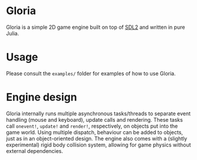 # Gloria
Gloria is a simple 2D game engine built on top of [SDL2](https://github.com/jonathanBieler/SimpleDirectMediaLayer.jl) and written in pure Julia.

# Usage

Please consult the `examples/` folder for examples of how to use Gloria.

# Engine design

Gloria internally runs multiple asynchronous tasks/threads to separate event handling (mouse and keyboard), update calls and rendering.  These tasks call `onevent!`, `update!` and `render!`, respectively, on objects put into the game world.  Using multiple dispatch, behaviour can be added to objects, just as in an object-oriented design.  The engine also comes with a (slightly experimental) rigid body collision system, allowing for game physics without external dependencies.
